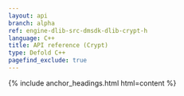 ```yaml
---
layout: api
branch: alpha
ref: engine-dlib-src-dmsdk-dlib-crypt-h
language: C++
title: API reference (Crypt)
type: Defold C++
pagefind_exclude: true
---
```

{% include anchor_headings.html html=content %}